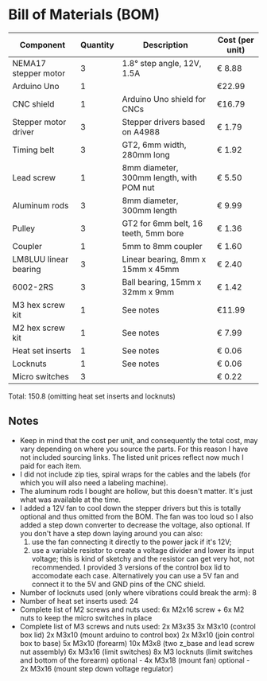 # Bill of Materials (BOM)

| Component             | Quantity | Description                              | Cost (per unit) |
|-----------------------|----------|------------------------------------------|-----------------|
| NEMA17 stepper motor  | 3        | 1.8° step angle, 12V, 1.5A               | € 8.88          |
| Arduino Uno           | 1        |                                          | €22.99          |
| CNC shield            | 1        | Arduino Uno shield for CNCs              | €16.79          |
| Stepper motor driver  | 3        | Stepper drivers based on A4988           | € 1.79          |
| Timing belt           | 3        | GT2, 6mm width, 280mm long               | € 1.92          |
| Lead screw            | 1        | 8mm diameter, 300mm length, with POM nut | € 5.50          |
| Aluminum rods         | 3        | 8mm diameter, 300mm length               | € 9.99          |
| Pulley                | 3        | GT2 for 6mm belt, 16 teeth, 5mm bore     | € 1.36          |
| Coupler               | 1        | 5mm to 8mm coupler                       | € 1.60          |
| LM8LUU linear bearing | 3        | Linear bearing, 8mm x 15mm x 45mm        | € 2.40          |
| 6002-2RS              | 3        | Ball bearing, 15mm x 32mm x 9mm          | € 1.42          |
| M3 hex screw kit      | 1        | See notes                                | €11.99          |
| M2 hex screw kit      | 1        | See notes                                | € 7.99          |
| Heat set inserts      | 1        | See notes                                | € 0.06          |
| Locknuts              | 1        | See notes                                | € 0.06          |
| Micro switches        | 3        |                                          | € 0.22          |

Total: 150.8 (omitting heat set inserts and locknuts)

## Notes

- Keep in mind that the cost per unit, and consequently the total cost, may vary depending on where you source the parts. For this reason I have not included sourcing links. The listed unit prices reflect now much I paid for each item.
- I did not include zip ties, spiral wraps for the cables and the labels (for which you will also need a labeling machine).
- The aluminum rods I bought are hollow, but this doesn't matter. It's just what was available at the time.
- I added a 12V fan to cool down the stepper drivers but this is totally optional and thus omitted from the BOM. The fan was too loud so I also added a step down converter to decrease the voltage, also optional. If you don't have a step down laying around you can also:
    1. use the fan connecting it directly to the power jack if it's 12V;
    2. use a variable resistor to create a voltage divider and lower its input voltage; this is kind of sketchy and the resistor can get very hot, not recommended.
    I provided 3 versions of the control box lid to accomodate each case.
Alternatively you can use a 5V fan and connect it to the 5V and GND pins of the CNC shield.
- Number of locknuts used (only where vibrations could break the arm): 8
- Number of heat set inserts used: 24
- Complete list of M2 screws and nuts used: 6x M2x16 screw + 6x M2 nuts to keep the micro switches in place 
- Complete list of M3 screws and nuts used:
        2x M3x35
        3x M3x10 (control box lid)
        2x M3x10 (mount arduino to control box)
        2x M3x10 (join control box to base)
        5x M3x10 (forearm)
        10x M3x8 (two z_base and lead screw nut assembly)
        6x M3x16 (limit switches) 
        8x M3 locknuts (limit switches and bottom of the forearm)
        optional - 4x M3x18 (mount fan)
        optional - 2x M3x16 (mount step down voltage regulator)
